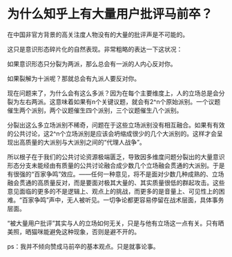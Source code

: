 # 为什么知乎上有大量用户批评马前卒？

在中国非官方背景的高关注度人物没有的大量的批评声是不可能的。

这只是意识形态碎片化的自然表现。非常粗略的表达一下这状况：

如果意识形态只分裂为两派，那么总会有一派的人内心反对你。

如果裂解为十派呢？那就总会有九派人要反对你。

现在问题来了，为什么会有这么多派？因为在每个主要维度上，人的立场总是会分裂为左右两派。这意味着如果有n个关键议题，就会有2^n个原始派别。一个议题催生两个派别，两个议题催生四个派别，三个议题催生八个派别。

分裂出这么多立场派别不稀奇，问题在于这些立场派别没有相互融合。如果有有效的公共讨论，这2^n个立场派别是应该会坍缩成很少的几个大派别的。这样才会呈现出高质量的大派别与大派别之间的“代理人战争”。

所以根子在于我们的公共讨论资源极端匮乏，导致因多维度问题分裂出的大量意识形态分支未能经由有质量的公共讨论融合成少数几个立场融会贯通的大派别。于是有很强的“百家争鸣”效应。——任何一种意见，将不是面对少数几种成熟的、立场融会贯通的高质量反对，而是要面对极其大量的、其实质量很低的群起攻击。这些意见面临的更多的不是逻辑上、观点上的挑战，而更多的是音量上、可见性上的困难。“百家争鸣”声中，无人被听见。一切争论都更容易停留在战术层面，具体事务层面。

“被大量用户批评”其实与人的立场如何无关，只是与他有立场这一点有关。只有晒美照，晒猫咪能避免这种现象，否则是避不开的。

  


ps：我并不倾向赞成马前卒的基本观点。只是就事论事。



